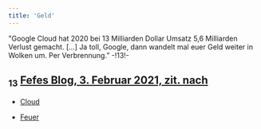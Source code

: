 ```yaml
---
title: 'Geld'
---
```

"Google Cloud hat 2020 bei 13 Milliarden Dollar Umsatz 5,6 Milliarden Verlust gemacht. [...] Ja toll, Google, dann wandelt mal euer Geld weiter in Wolken um. Per Verbrennung.” -!13!-
## <sub class="subscript">**13**</sub> [Fefes Blog, 3. Februar 2021, zit. <u>nach</u>](https://blog.fefe.de/?ts=9ee433ae)

* [Cloud](Clouds_de)

* [Feuer](Fire_de)
